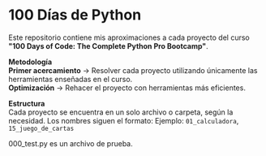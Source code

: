 # 100 Días de Python

Este repositorio contiene mis aproximaciones a cada proyecto del curso **"100 Days of Code: The Complete Python Pro Bootcamp"**.  

**Metodología**  
**Primer acercamiento** → Resolver cada proyecto utilizando únicamente las herramientas enseñadas en el curso.  
**Optimización** → Rehacer el proyecto con herramientas más eficientes.  

**Estructura**  
Cada proyecto se encuentra en un solo archivo o carpeta, según la necesidad. Los nombres siguen el formato: 
Ejemplo: `01_calculadora`, `15_juego_de_cartas`

000_test.py es un archivo de prueba.
